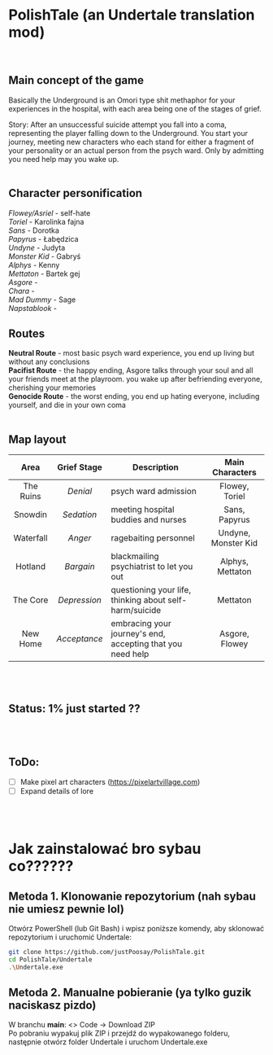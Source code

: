 # PolishTale (an Undertale translation mod)
<br/>

## Main concept of the game
Basically the Underground is an Omori type shit methaphor for your experiences in the hospital, with each area being one of the stages of grief.
<br/>

Story: After an unsuccessful suicide attempt you fall into a coma, representing the player falling down to the Underground. You start your journey, meeting new characters who each stand for either a fragment of your personality or an actual person from the psych ward. Only by admitting you need help may you wake up.
<br/>
<br/>

## Character personification
*Flowey/Asriel* - self-hate
<br/>
*Toriel* - Karolinka fajna
<br/>
*Sans* - Dorotka
<br/>
*Papyrus* - Łabędzica
<br/>
*Undyne* - Judyta
<br/>
*Monster Kid* - Gabryś
<br/>
*Alphys* - Kenny
<br/>
*Mettaton* - Bartek gej
<br/>
*Asgore* - 
<br/>
*Chara* - 
<br/>
*Mad Dummy* - Sage
<br/>
*Napstablook* - 
<br />

## Routes
**Neutral Route** - most basic psych ward experience, you end up living but without any conclusions
<br/>
**Pacifist Route** - the happy ending, Asgore talks through your soul and all your friends meet at the playroom. you wake up after befriending everyone, cherishing your memories
<br/>
**Genocide Route** - the worst ending, you end up hating everyone, including yourself, and die in your own coma
<br/>
<br/>

## Map layout
| **Area** | **Grief Stage** | **Description** | **Main Characters** |
|:---:|:---:|---|:---:|
| The Ruins | _Denial_ | psych ward admission | Flowey, Toriel |
| Snowdin | _Sedation_ | meeting hospital buddies and nurses | Sans, Papyrus |
| Waterfall | _Anger_ | ragebaiting personnel | Undyne, Monster Kid |
| Hotland | _Bargain_ | blackmailing psychiatrist to let you out | Alphys, Mettaton |
| The Core | _Depression_ | questioning your life, thinking about self-harm/suicide | Mettaton |
| New Home | _Acceptance_ | embracing your journey's end, accepting that you need help | Asgore, Flowey |
<br/>
<br/>

## Status: 1% just started ??
<br/>
<br/>

## ToDo: 
- [ ] Make pixel art characters (https://pixelartvillage.com)
- [ ] Expand details of lore
<br/>
<br/>

# Jak zainstalować bro sybau co??????

## Metoda 1.  Klonowanie repozytorium (nah sybau nie umiesz pewnie lol)
Otwórz PowerShell (lub Git Bash) i wpisz poniższe komendy, aby sklonować repozytorium i uruchomić Undertale:

```bash
git clone https://github.com/justPoosay/PolishTale.git
cd PolishTale/Undertale
.\Undertale.exe
```

## Metoda 2.  Manualne pobieranie (ya tylko guzik naciskasz pizdo)
W branchu **main**: <> Code → Download ZIP <br/>
Po pobraniu wypakuj plik ZIP i przejdź do wypakowanego folderu, następnie otwórz folder Undertale i uruchom Undertale.exe
<br/>
<br/>
